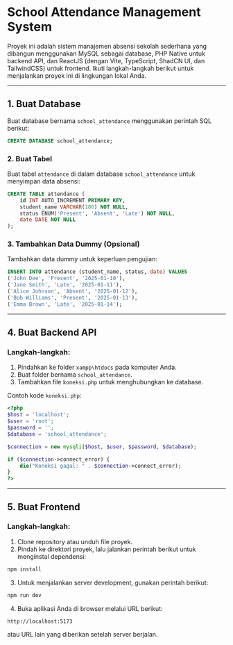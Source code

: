 # School Attendance Management System

Proyek ini adalah sistem manajemen absensi sekolah sederhana yang dibangun menggunakan MySQL sebagai database, PHP Native untuk backend API, dan ReactJS (dengan Vite, TypeScript, ShadCN UI, dan TailwindCSS) untuk frontend. Ikuti langkah-langkah berikut untuk menjalankan proyek ini di lingkungan lokal Anda.

---

## 1. Buat Database

Buat database bernama `school_attendance` menggunakan perintah SQL berikut:

```sql
CREATE DATABASE school_attendance;
```

### 2. Buat Tabel

Buat tabel `attendance` di dalam database `school_attendance` untuk menyimpan data absensi:

```sql
CREATE TABLE attendance (
    id INT AUTO_INCREMENT PRIMARY KEY,
    student_name VARCHAR(100) NOT NULL,
    status ENUM('Present', 'Absent', 'Late') NOT NULL,
    date DATE NOT NULL
);
```

### 3. Tambahkan Data Dummy (Opsional)

Tambahkan data dummy untuk keperluan pengujian:

```sql
INSERT INTO attendance (student_name, status, date) VALUES
('John Doe', 'Present', '2025-01-10'),
('Jane Smith', 'Late', '2025-01-11'),
('Alice Johnson', 'Absent', '2025-01-12'),
('Bob Williams', 'Present', '2025-01-13'),
('Emma Brown', 'Late', '2025-01-14');
```

---

## 4. Buat Backend API

### Langkah-langkah:

1. Pindahkan ke folder `xampp\htdocs` pada komputer Anda.
2. Buat folder bernama `school_attendance`.
3. Tambahkan file `koneksi.php` untuk menghubungkan ke database.

Contoh kode `koneksi.php`:

```php
<?php
$host = 'localhost';
$user = 'root';
$password = '';
$database = 'school_attendance';

$connection = new mysqli($host, $user, $password, $database);

if ($connection->connect_error) {
    die("Koneksi gagal: " . $connection->connect_error);
}
?>
```

---

## 5. Buat Frontend

### Langkah-langkah:

1. Clone repository atau unduh file proyek.
2. Pindah ke direktori proyek, lalu jalankan perintah berikut untuk menginstal dependensi:

```bash
npm install
```

3. Untuk menjalankan server development, gunakan perintah berikut:

```bash
npm run dev
```

4. Buka aplikasi Anda di browser melalui URL berikut:

```
http://localhost:5173
```
atau URL lain yang diberikan setelah server berjalan.




